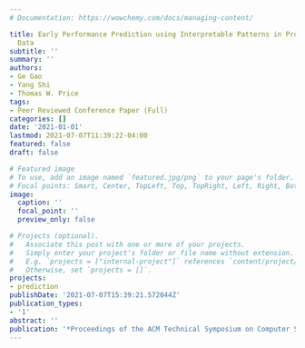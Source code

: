 ```yaml
---
# Documentation: https://wowchemy.com/docs/managing-content/

title: Early Performance Prediction using Interpretable Patterns in Programming Process
  Data
subtitle: ''
summary: ''
authors:
- Ge Gao
- Yang Shi
- Thomas W. Price
tags:
- Peer Reviewed Conference Paper (Full)
categories: []
date: '2021-01-01'
lastmod: 2021-07-07T11:39:22-04:00
featured: false
draft: false

# Featured image
# To use, add an image named `featured.jpg/png` to your page's folder.
# Focal points: Smart, Center, TopLeft, Top, TopRight, Left, Right, BottomLeft, Bottom, BottomRight.
image:
  caption: ''
  focal_point: ''
  preview_only: false

# Projects (optional).
#   Associate this post with one or more of your projects.
#   Simply enter your project's folder or file name without extension.
#   E.g. `projects = ["internal-project"]` references `content/project/deep-learning/index.md`.
#   Otherwise, set `projects = []`.
projects:
- prediction
publishDate: '2021-07-07T15:39:21.572044Z'
publication_types:
- '1'
abstract: ''
publication: '*Proceedings of the ACM Technical Symposium on Computer Science Education*'
---
```

